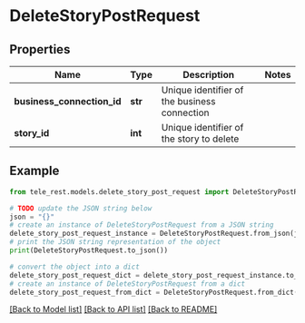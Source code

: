 # DeleteStoryPostRequest


## Properties

Name | Type | Description | Notes
------------ | ------------- | ------------- | -------------
**business_connection_id** | **str** | Unique identifier of the business connection | 
**story_id** | **int** | Unique identifier of the story to delete | 

## Example

```python
from tele_rest.models.delete_story_post_request import DeleteStoryPostRequest

# TODO update the JSON string below
json = "{}"
# create an instance of DeleteStoryPostRequest from a JSON string
delete_story_post_request_instance = DeleteStoryPostRequest.from_json(json)
# print the JSON string representation of the object
print(DeleteStoryPostRequest.to_json())

# convert the object into a dict
delete_story_post_request_dict = delete_story_post_request_instance.to_dict()
# create an instance of DeleteStoryPostRequest from a dict
delete_story_post_request_from_dict = DeleteStoryPostRequest.from_dict(delete_story_post_request_dict)
```
[[Back to Model list]](../README.md#documentation-for-models) [[Back to API list]](../README.md#documentation-for-api-endpoints) [[Back to README]](../README.md)


